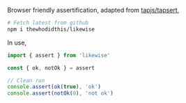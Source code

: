 Browser friendly assertification, adapted from [tapjs/tapsert](https://github.com/tapjs/tapsert),
```sh
# Fetch latest from github
npm i thewhodidthis/likewise
```

In use,
```js
import { assert } from 'likewise'

const { ok, notOk } = assert

// Clean run
console.assert(ok(true), 'ok')
console.assert(notOk(0), 'not ok')
```
